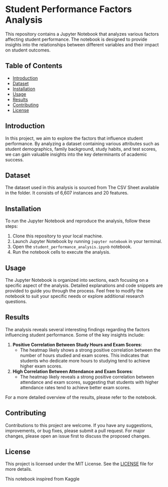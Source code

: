 # Student Performance Factors Analysis

This repository contains a Jupyter Notebook that analyzes various factors affecting student performance. The notebook is designed to provide insights into the relationships between different variables and their impact on student outcomes.

## Table of Contents

- [Introduction](#introduction)
- [Dataset](#dataset)
- [Installation](#installation)
- [Usage](#usage)
- [Results](#results)
- [Contributing](#contributing)
- [License](#license)

## Introduction

In this project, we aim to explore the factors that influence student performance. By analyzing a dataset containing various attributes such as student demographics, family background, study habits, and test scores, we can gain valuable insights into the key determinants of academic success.

## Dataset

The dataset used in this analysis is sourced from The CSV Sheet available in the folder. It consists of 6,607  instances and 20 features. 

## Installation

To run the Jupyter Notebook and reproduce the analysis, follow these steps:

1. Clone this repository to your local machine.
2. Launch Jupyter Notebook by running `jupyter notebook` in your terminal.
3. Open the `student_performance_analysis.ipynb` notebook.
4. Run the notebook cells to execute the analysis.

## Usage

The Jupyter Notebook is organized into sections, each focusing on a specific aspect of the analysis. Detailed explanations and code snippets are provided to guide you through the process. Feel free to modify the notebook to suit your specific needs or explore additional research questions.

## Results

The analysis reveals several interesting findings regarding the factors influencing student performance. Some of the key insights include:

1. **Positive Correlation Between Study Hours and Exam Scores**:
   - The heatmap likely shows a strong positive correlation between the number of hours studied and exam scores. This indicates that students who dedicate more hours to studying tend to achieve higher exam scores.
2. **High Correlation Between Attendance and Exam Scores**:
   - The heatmap likely reveals a strong positive correlation between attendance and exam scores, suggesting that students with higher attendance rates tend to achieve better exam scores.

For a more detailed overview of the results, please refer to the notebook.

## Contributing

Contributions to this project are welcome. If you have any suggestions, improvements, or bug fixes, please submit a pull request. For major changes, please open an issue first to discuss the proposed changes.

## License

This project is licensed under the MIT License. See the [LICENSE](LICENSE) file for more details.

This notebook inspired from Kaggle
